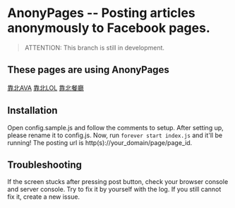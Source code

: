 # AnonyPages -- Posting articles anonymously to Facebook pages.

> ATTENTION: This branch is still in development.

## These pages are using AnonyPages
[靠北AVA](https://www.facebook.com/KaoBeiAVA/)
[靠北LOL](https://www.facebook.com/KaoBeiLOL/)
[靠北餐廳](https://www.facebook.com/%E9%9D%A0%E5%8C%97%E9%A4%90%E5%BB%B3-338773669580269)

## Installation
Open config.sample.js and follow the comments to setup.
After setting up, please rename it to config.js.
Now, run
`
forever start index.js
`
and it'll be running! The posting url is http(s)://your_domain/page/page_id.

## Troubleshooting
If the screen stucks after pressing post button, check your browser console and server console. Try to fix it by yourself with the log.
If you still cannot fix it, create a new issue.

